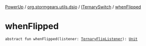 [PowerUp](../../index.md) / [org.stormgears.utils.dsio](../index.md) / [ITernarySwitch](index.md) / [whenFlipped](./when-flipped.md)

# whenFlipped

`abstract fun whenFlipped(listener: `[`TernaryFlipListener`](-ternary-flip-listener/index.md)`): `[`Unit`](https://kotlinlang.org/api/latest/jvm/stdlib/kotlin/-unit/index.html)